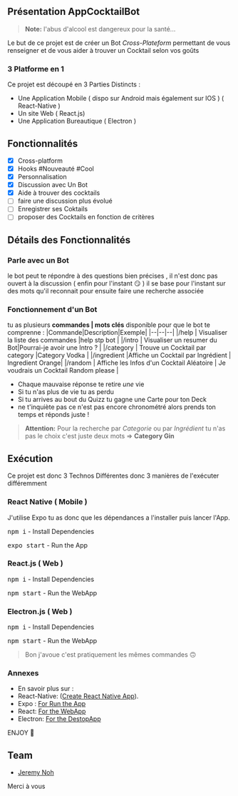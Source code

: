 ## Présentation AppCocktailBot

> **Note:** l'abus d'alcool est dangereux pour la santé...

Le but de ce projet est de créer un Bot
_Cross-Plateform_ permettant de vous renseigner et de vous aider à trouver un Cocktail selon vos goûts

### 3 Platforme en 1

Ce projet est découpé en 3 Parties Distincts :

- Une Application Mobile ( dispo sur Android mais également sur IOS ) ( React-Native )
- Un site Web ( React.js)
- Une Application Bureautique ( Electron )

## Fonctionnalités

- [x] Cross-platform
- [x] Hooks #Nouveauté #Cool
- [x] Personnalisation
- [x] Discussion avec Un Bot
- [x] Aide à trouver des cocktails
- [ ] faire une discussion plus évolué
- [ ] Enregistrer ses Coktails
- [ ] proposer des Cocktails en fonction de critères

## Détails des Fonctionnalités

### Parle avec un Bot

le bot peut te répondre à des questions bien précises ,
il n'est donc pas ouvert à la discussion ( enfin pour l'instant 😏 )
il se base pour l'instant sur des mots qu'il reconnait pour ensuite faire une recherche associée

### Fonctionnement d'un Bot

tu as plusieurs **commandes | mots clés** disponible pour que le bot te comprenne :
|Commande|Description|Exemple|
|--|--|--|
|/help | Visualiser la liste des commandes |help stp bot |
|/intro | Visualiser un resumer du Bot|Pourrai-je avoir une Intro ? |
|/category | Trouve un Cocktail par category |Category Vodka |
|/ingredient |Affiche un Cocktail par Ingrédient | Ingredient Orange|
|/random | Affiche les Infos d'un Cocktail Aléatoire | Je voudrais un Cocktail Random please |

- Chaque mauvaise réponse te retire _une_ vie
- Si tu n'as plus de vie tu as perdu
- Si tu arrives au bout du Quizz tu gagne une Carte pour ton Deck
- ne t'inquiète pas ce n'est pas encore chronométré alors prends ton temps et réponds juste !

> **Attention:** Pour la recherche par _Categorie_ ou par _Ingrédient_ tu n'as pas le choix c'est juste deux mots ⇒ **Category Gin**

## Exécution

Ce projet est donc 3 Technos Différentes donc 3 manières de l'exécuter différemment

### React Native ( Mobile )

J'utilise Expo tu as donc que les dépendances a l'installer puis lancer l'App.

<kbd>npm i</kbd> - Install Dependencies

<kbd> expo start</kbd> - Run the App

### React.js ( Web )

<kbd>npm i</kbd> - Install Dependencies

<kbd> npm start</kbd> - Run the WebApp

### Electron.js ( Web )

<kbd>npm i</kbd> - Install Dependencies

<kbd> npm start</kbd> - Run the WebApp

> Bon j'avoue c'est pratiquement les mêmes commandes 🙃

### Annexes

- En savoir plus sur :
- React-Native: ([Create React Native App](https://facebook.github.io/react-native/)).
- Expo : [For Run the App](https://expo.io/learn)
- React: [For the WebApp](https://reactjs.org)
- Electron: [For the DestopApp](https://electronjs.org)

ENJOY 🙂

## Team

- [Jeremy Noh](https://github.com/JeremyNoh)

Merci à vous
